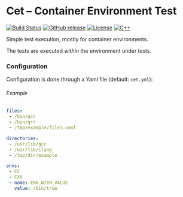 # Cet – Container Environment Test

[![Build Status](https://travis-ci.com/offa/cet.svg?branch=master)](https://travis-ci.com/offa/cet)
[![GitHub release](https://img.shields.io/github/release/offa/cet.svg)](https://github.com/offa/cet/releases)
[![License](https://img.shields.io/badge/license-GPLv3-yellow.svg)](LICENSE)
[![C++](https://img.shields.io/badge/c++-17-green.svg)]()

Simple test execution, mostly for container environments.

The tests are executed *within* the environment under tests.


### Configuration

Configuration is done through a Yaml file (default: `cet.yml`):

###### Example

```yml
files:
 - /bin/gcc
 - /bin/g++
 - /tmp/example/file1.conf

directories:
 - /usr/lib/gcc
 - /usr/lib/clang
 - /tmp/dir/example

envs:
 - CC
 - CXX
 - name: ENV_WITH_VALUE
   value: /bin/true
```
